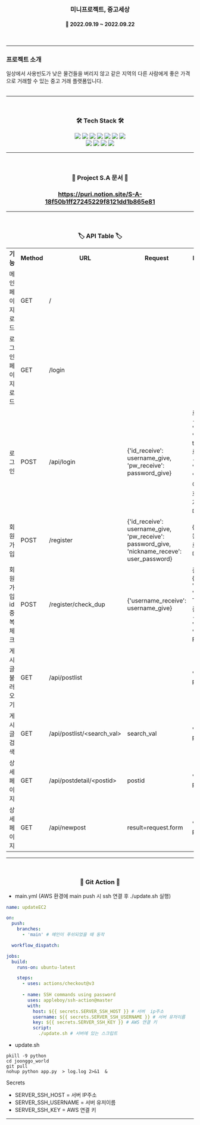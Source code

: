 <h3 align="center"><b>미니프로젝트, 중고세상</b></h3>

<h4 align="center">📆 2022.09.19 ~ 2022.09.22</h4>
<br>

---

<h3><b>프로젝트 소개</b></h3>
일상에서 사용빈도가 낮은 물건들을 버리지 않고 같은 지역의 다른 사람에게 좋은 가격으로 거래할 수 있는 중고 거래 플랫폼입니다.
<br><br> 

---

<br>
<h3 align="center"><b>🛠 Tech Stack 🛠</b></h3>
<p align="center">
<img src="https://img.shields.io/badge/javascript-F7DF1E?style=for-the-badge&logo=javascript&logoColor=black">
<img src="https://img.shields.io/badge/jquery-0769AD?style=for-the-badge&logo=jquery&logoColor=white">
<img src="https://img.shields.io/badge/html-E34F26?style=for-the-badge&logo=html5&logoColor=white">
<img src="https://img.shields.io/badge/css-1572B6?style=for-the-badge&logo=css3&logoColor=white">
<img src="https://img.shields.io/badge/github-181717?style=for-the-badge&logo=github&logoColor=white">
<img src="https://img.shields.io/badge/linux-FCC624?style=for-the-badge&logo=linux&logoColor=black">
<img src="https://img.shields.io/badge/aws-232F3E?style=for-the-badge&logo=aws&logoColor=white">
</br>
<img src="https://img.shields.io/badge/Docker-2496ED?style=for-the-badge&logo=Docker&logoColor=white">
<img src="https://img.shields.io/badge/Python-F80000?style=for-the-badge&logo=Python&logoColor=white">
<img src="https://img.shields.io/badge/Flask-4FC08D?style=for-the-badge&logo=Flask&logoColor=white">
<img src="https://img.shields.io/badge/MongoDB-61DAFB?style=for-the-badge&logo=MongoDB&logoColor=white">

---

<br>
<h3 align="center"><b>📃 Project S.A 문서 📃</b></h3>
<h3 align="center"><a href="https://puri.notion.site/S-A-18f50b1ff27245229f8121dd1b865e81">https://puri.notion.site/S-A-18f50b1ff27245229f8121dd1b865e81</a></h3>

---

<br>
<h3 align="center"><b>🏷 API Table 🏷</b></h3>
<table width="100%">
    <tr align="center">
	<td width="12%"><b>기능</b></td>
        <td width="5%"><b>Method</b></td>
        <td width="12%"><b>URL</b></td>
        <td width="30%"><b>Request</b></td>
        <td width="31%"><b>Response</b></td>
    </tr>
    <tr>
        <td width="12%">메인 페이지 로드</td>
        <td width="5%">GET</td>
        <td width="12%">/</td>
        <td width="30%"></td>
        <td width="31%"></td>
    </tr>
    <tr>
        <td width="12%">로그인 페이지 로드</td>
        <td width="5%">GET</td>
        <td width="12%">/login</td>
        <td width="30%"></td>
        <td width="31%"></td>
    </tr>
    <tr>
        <td width="12%">로그인</td>
        <td width="5%">POST</td>
        <td width="12%">/api/login</td>
        <td width="30%">{'id_receive': username_give, 'pw_receive': password_give}</td>
        <td width="31%">로그인 성공 - {'result': 'success', 'token': token}<br>로그인 실패 - {'result': 'fail', 'msg': '아이디/비밀번호가 일치하지 않습니다.'}</td>
    </tr>
    <tr>
        <td width="12%">회원가입</td>
        <td width="5%">POST</td>
        <td width="12%">/register</td>
        <td width="30%">{'id_receive': username_give, 'pw_receive': password_give,  'nickname_receve': user_password}</td>
        <td width="31%">{'msg': '회원가입이 완료되었습니다.'}</td>
    </tr>
    <tr>
        <td width="12%">회원가입 id 중복체크</td>
        <td width="5%">POST</td>
        <td width="12%">/register/check_dup</td>
        <td width="30%">{'username_receive': username_give}</td>
        <td width="31%">중복 존재 - {'result': 'success', 'exists': True}<br>중복 미존재 - {'result': 'success', 'exists': False}</td>
    </tr>
    <tr>
        <td width="12%">게시글 불러오기</td>
        <td width="5%">GET</td>
        <td width="12%">/api/postlist</td>
        <td width="30%"></td>
        <td width="31%">'all_posts': posts</td>
    </tr>
    <tr>
        <td width="12%">게시글 검색</td>
        <td width="5%">GET</td>
        <td width="12%">/api/postlist/&lt;search_val&gt;</td>
        <td width="30%">search_val</td>
        <td width="31%">'all_posts': posts</td>
    </tr>
    <tr>
        <td width="12%">상세페이지</td>
        <td width="5%">GET</td>
        <td width="12%">/api/postdetail/&lt;postid&gt;</td>
        <td width="30%">postid</td>
        <td width="31%">'all_posts': posts</td>
    </tr>
    <tr>
        <td width="12%">상세페이지</td>
        <td width="5%">GET</td>
        <td width="12%">/api/newpost</td>
        <td width="30%">result=request.form</td>
        <td width="31%">'all_posts': posts</td>
    </tr>
</table>

---

<br>
<h3 align="center">🤖 Git Action 🤖</h3>

 - main.yml (AWS 환경에 main push 시 ssh 연결 후 ./update.sh 실행)
```yaml
name: updateEC2

on:
  push:
    branches:
      - 'main' # 메인이 푸쉬되었을 때 동작

  workflow_dispatch:

jobs:
  build:
    runs-on: ubuntu-latest

    steps:
      - uses: actions/checkout@v3
      
      - name: SSH commands using password
        uses: appleboy/ssh-action@master
        with:
          host: ${{ secrets.SERVER_SSH_HOST }} # 서버  ip주소
          username: ${{ secrets.SERVER_SSH_USERNAME }} # 서버 유저이름
          key: ${{ secrets.SERVER_SSH_KEY }} # AWS 연결 키
          script:
            ./update.sh # 서버에 있는 스크립트
```

- update.sh

```shell
pkill -9 python
cd joonggo_world
git pull
nohup python app.py  > log.log 2>&1  &
```


Secrets
- SERVER_SSH_HOST = 서버 IP주소
- SERVER_SSH_USERNAME = 서버 유저이름
- SERVER_SSH_KEY = AWS 연결 키

---

<br>
